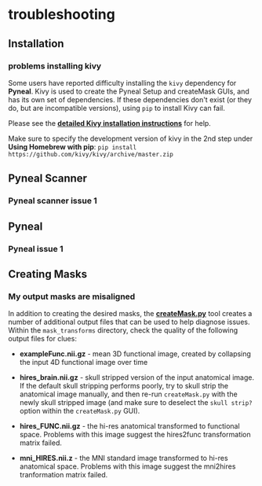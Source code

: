 # troubleshooting

## Installation

### problems installing kivy

Some users have reported difficulty installing the `kivy` dependency for **Pyneal**. Kivy is used to create the Pyneal Setup and createMask GUIs, and has its own set of dependencies. If these dependencies don't exist (or they do, but are incompatible versions), using `pip` to install Kivy can fail. 

Please see the [**detailed Kivy installation instructions**](https://kivy.org/docs/installation/installation-osx.html#using-homebrew-with-pip) for help. 

Make sure to specify the development version of kivy in the 2nd step under **Using Homebrew with pip**: `pip install https://github.com/kivy/kivy/archive/master.zip`

## Pyneal Scanner

### Pyneal scanner issue 1

## Pyneal

### Pyneal issue 1

## Creating Masks

### My output masks are misaligned

In addition to creating the desired masks, the [**createMask.py**](createMask.md) tool creates a number of additional output files that can be used to help diagnose issues. Within the `mask_transforms` directory, check the quality of the following output files for clues:

* **exampleFunc.nii.gz** - mean 3D functional image, created by collapsing the input 4D functional image over time

* **hires_brain.nii.gz** - skull stripped version of the input anatomical image. If the default skull stripping performs poorly, try to skull strip the anatomical image manually, and then re-run `createMask.py` with the newly skull stripped image (and make sure to deselect the `skull strip?` option within the `createMask.py` GUI). 

* **hires_FUNC.nii.gz** - the hi-res anatomical transformed to functional space. Problems with this image suggest the hires2func transformation matrix failed. 

* **mni_HIRES.nii.z** - the MNI standard image transformed to hi-res anatomical space. Problems with this image suggest the mni2hires tranformation matrix failed. 